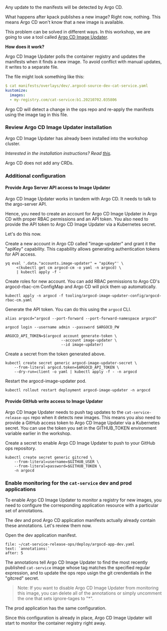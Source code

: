 Any update to the manifests will be detected by Argo CD.

What happens after kpack publishes a new image?
Right now, nothing.
This means Argo CD won't know that a new image is available.

This problem can be solved in different ways.
In this workshop, we are going to use a tool called [Argo CD Image Updater](https://argocd-image-updater.readthedocs.io/en/stable).

**How does it work?**

Argo CD Image Updater polls the container registry and updates the manifests when it finds a new image.
To avoid conflict with manual updates, it writes to a separate file.

The file might look something like this:
```yaml
$ cat manifests/overlays/dev/.argocd-source-dev-cat-service.yaml
kustomize:
  images:
  - my-registry.com/cat-service:b1.20210702.035806
```

Argo CD will detect a change in the ops repo and re-apply the manifests using the image tag in this file.

### Review Argo CD Image Updater installation

Argo CD Image Updater has already been installed into the workshop cluster.

_Interested in the installation instructions? Read [this](https://argocd-image-updater.readthedocs.io/en/stable/install/start/#installing-as-kubernetes-workload-in-argo-cd-namespace)._

Argo CD does not add any CRDs.

### Additional configuration

#### Provide Argo Server API access to Image Updater

Argo CD Image Updater works in tandem with Argo CD.
It needs to talk to the argo-server API.

Hence, you need to create an account for Argo CD Image Updater in Argo CD with proper RBAC permissions and an API token.
You also need to provide the API token to Argo CD Image Updater via a Kubernetes secret.

Let's do this now.

Create a new account in Argo CD called "image-updater" and grant it the "apiKey" capability.
This capability allows generating authentication tokens for API access.
```execute-1
yq eval '.data."accounts.image-updater" = "apiKey"' \
     <(kubectl get cm argocd-cm -o yaml -n argocd) \
     | kubectl apply -f -
```

Create roles for new account.
You can add RBAC permissions to Argo CD's argocd-rbac-cm ConfigMap and Argo CD will pick them up automatically.

```execute-1
kubectl apply -n argocd -f tooling/argocd-image-updater-config/argocd-rbac-cm.yaml
```

Generate the API token.
You can do this using the `argocd` CLI.
```execute-1
alias argocd="argocd --port-forward --port-forward-namespace argocd"

argocd login --username admin --password $ARGOCD_PW

ARGOCD_API_TOKEN=$(argocd account generate-token \
                         --account image-updater \
                         --id image-updater)
```

Create a secret from the token generated above.
```execute-1
kubectl create secret generic argocd-image-updater-secret \
    --from-literal argocd.token=$ARGOCD_API_TOKEN \
    --dry-run=client -o yaml | kubectl apply -f - -n argocd
```

Restart the argocd-image-updater pod.
```execute-1
kubectl rollout restart deployment argocd-image-updater -n argocd
```

#### Provide GitHub write access to Image Updater

Argo CD Image Updater needs to push tag updates to the `cat-service-release-ops` repo when it detects new images.
This means you also need to provide a GitHub access token to Argo CD Image Updater via a Kubernetes secret.
You can use the token you set in the GITHUB_TOKEN environment variable earlier in the workshop.

Create a secret to enable Argo CD Image Updater to push to your GitHub ops repository.
```execute-1
kubectl create secret generic gitcred \
    --from-literal=username=$GITHUB_USER \
    --from-literal=password=$GITHUB_TOKEN \
    -n argocd
```

### Enable monitoring for the `cat-service` dev and prod applications

To enable Argo CD Image Updater to monitor a registry for new images, you need to configure the corresponding application resource with a particular set of annotations.

The dev and prod Argo CD application manifests actually already contain these annotations. Let's review them now.

Open the dev application manifest.
```editor:select-matching-text
file: ~/cat-service-release-ops/deploy/argocd-app-dev.yaml
text: `annotations:`
after: 5
```

The annotations tell Argo CD Image Updater to find the most recently published `cat-service` image whose tag matches the specified regular expression, and to update the ops repo usign the git crendentials in the "gitcred" secret.

> Note: If you want to disable Argo CD Image Updater from monitoring this image, you can delete all of the annotations or simply uncomment the one that sets ignore-tages to "*".

The prod application has the same configuration.

Since this configuration is already in place, Argo CD Image Updater will start to monitor the container registry right away.
